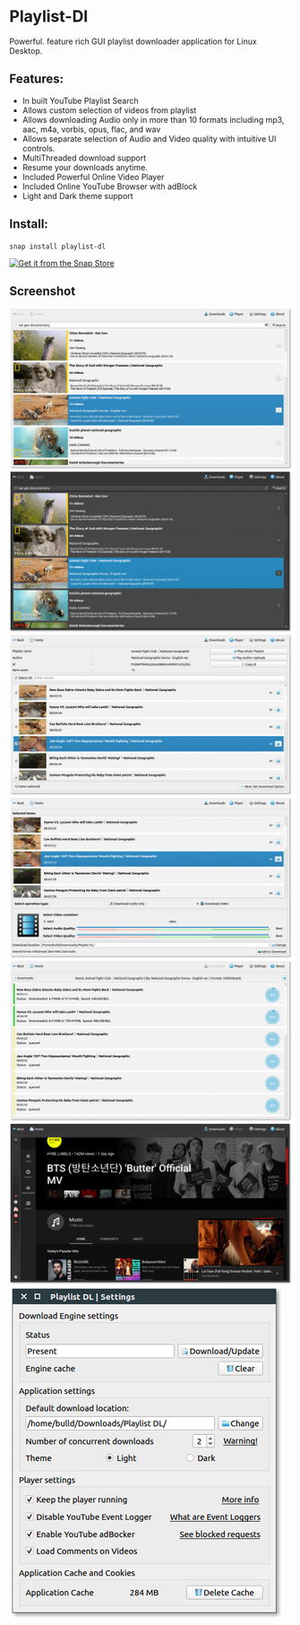 
# Playlist-Dl
Powerful. feature rich GUI playlist downloader application for Linux Desktop.

## Features: 

- In built YouTube Playlist Search
- Allows custom selection of videos from playlist
- Allows downloading Audio only in more than 10 formats including mp3, aac, m4a, vorbis, opus, flac, and wav
-  Allows separate selection of Audio and Video quality with intuitive UI controls.
- MultiThreaded download support
- Resume your downloads anytime.
- Included Powerful Online Video Player
- Included Online YouTube Browser with adBlock 
- Light and Dark theme support

## Install:

 `snap install playlist-dl`
 
 [![Get it from the Snap Store](https://snapcraft.io/static/images/badges/en/snap-store-black.svg)](https://snapcraft.io/playlist-dl)

## Screenshot

![Playlist-dl for Linux Desktop](https://github.com/keshavbhatt/playlist-dl/blob/main/screenshots/1.png?raw=true)
![Playlist-dl for Linux Desktop](https://github.com/keshavbhatt/playlist-dl/blob/main/screenshots/2.png?raw=true)
![Playlist-dl for Linux Desktop](https://github.com/keshavbhatt/playlist-dl/blob/main/screenshots/3.png?raw=true)
![Playlist-dl for Linux Desktop](https://github.com/keshavbhatt/playlist-dl/blob/main/screenshots/4.png?raw=true)
![Playlist-dl for Linux Desktop](https://github.com/keshavbhatt/playlist-dl/blob/main/screenshots/5.png?raw=true)
![Playlist-dl for Linux Desktop](https://github.com/keshavbhatt/playlist-dl/blob/main/screenshots/6.png?raw=true)
![Playlist-dl for Linux Desktop](https://github.com/keshavbhatt/playlist-dl/blob/main/screenshots/7.png?raw=true)

